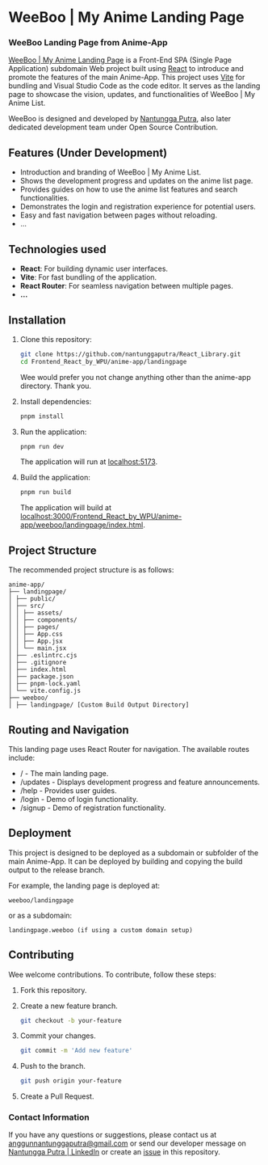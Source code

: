 # WeeBoo | My Anime Landing Page

### WeeBoo Landing Page from Anime-App

[WeeBoo | My Anime Landing Page](https://nantunggaputra.github.io/React_Library/Frontend_React_by_WPU/anime-app/weeboo/landingpage) is a Front-End SPA (Single Page Application) subdomain Web project built using [React](https://react.dev/) to introduce and promote the features of the main Anime-App. This project uses [Vite](https://vitejs.dev/) for bundling and Visual Studio Code as the code editor. It serves as the landing page to showcase the vision, updates, and functionalities of WeeBoo | My Anime List.

WeeBoo is designed and developed by [Nantungga Putra](https://nantunggaputra.github.io/HTML/), also later dedicated development team under Open Source Contribution.

## Features (Under Development)

- Introduction and branding of WeeBoo | My Anime List.
- Shows the development progress and updates on the anime list page.
- Provides guides on how to use the anime list features and search functionalities.
- Demonstrates the login and registration experience for potential users.
- Easy and fast navigation between pages without reloading.
- ...

## Technologies used

- **React**: For building dynamic user interfaces.
- **Vite**: For fast bundling of the application.
- **React Router**: For seamless navigation between multiple pages.
- **...**

## Installation

1.  Clone this repository:

    ```bash
    git clone https://github.com/nantunggaputra/React_Library.git
    cd Frontend_React_by_WPU/anime-app/landingpage
    ```

    Wee would prefer you not change anything other than the anime-app directory. Thank you.

2.  Install dependencies:

    ```bash
    pnpm install
    ```

3.  Run the application:

    ```bash
    pnpm run dev
    ```

    The application will run at [localhost:5173](http://localhost:5173).

4.  Build the application:

    ```bash
    pnpm run build
    ```

    The application will build at [localhost:3000/Frontend_React_by_WPU/anime-app/weeboo/landingpage/index.html](http://localhost:3000/Frontend_React_by_WPU/anime-app/weeboo/landingpage/index.html).

## Project Structure

The recommended project structure is as follows:

```
anime-app/
├── landingpage/
│ ├── public/
│ ├── src/
│ │ ├── assets/
│ │ ├── components/
│ │ ├── pages/
│ │ ├── App.css
│ │ ├── App.jsx
│ │ └── main.jsx
│ ├── .eslintrc.cjs
│ ├── .gitignore
│ ├── index.html
│ ├── package.json
│ ├── pnpm-lock.yaml
│ └── vite.config.js
├── weeboo/
│ ├── landingpage/ [Custom Build Output Directory]
```

## Routing and Navigation

This landing page uses React Router for navigation. The available routes include:

- / - The main landing page.
- /updates - Displays development progress and feature announcements.
- /help - Provides user guides.
- /login - Demo of login functionality.
- /signup - Demo of registration functionality.

## Deployment

This project is designed to be deployed as a subdomain or subfolder of the main Anime-App. It can be deployed by building and copying the build output to the release branch.

For example, the landing page is deployed at:

    weeboo/landingpage

or as a subdomain:

    landingpage.weeboo (if using a custom domain setup)

## Contributing

Wee welcome contributions. To contribute, follow these steps:

1.  Fork this repository.

2.  Create a new feature branch.

    ```bash
    git checkout -b your-feature
    ```

3.  Commit your changes.

    ```bash
    git commit -m 'Add new feature'
    ```

4.  Push to the branch.

    ```bash
    git push origin your-feature
    ```

5.  Create a Pull Request.

### Contact Information

If you have any questions or suggestions, please contact us at anggunnantunggaputra@gmail.com or send our developer message on [Nantungga Putra | LinkedIn](https://www.linkedin.com/in/nantungga-putra-451779116/) or create an [issue](https://github.com/nantunggaputra/React_Library/issues/) in this repository.
